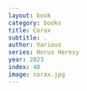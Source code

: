 ```yaml
---
layout: book
category: books
title: Corax
subtitle: .
author: Various
series: Horus Heresy
year: 2023
index: 40
image: corax.jpg
---
```


